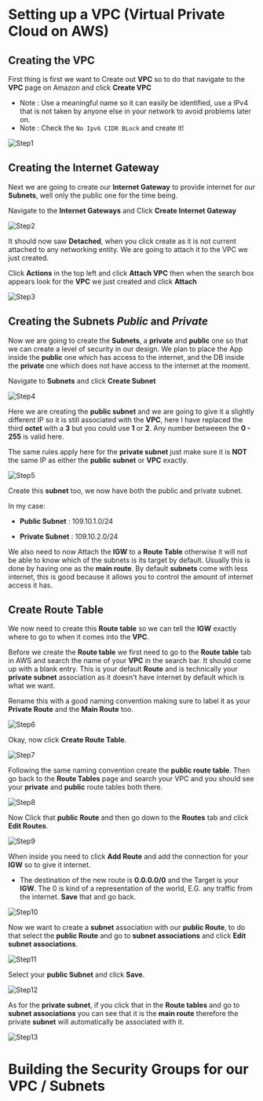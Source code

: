 # Setting up a VPC (Virtual Private Cloud on AWS)

## Creating the VPC

First thing is first we want to Create out **VPC** so to do that navigate to the **VPC** page on Amazon and click **Create VPC**

* Note : Use a meaningful name so it can easily be identified, use a IPv4 that is not taken by anyone else in your network to avoid problems later on.
* Note : Check the `No Ipv6 CIDR BLock` and create it!

![Step1](Images/SnapShot_1.PNG)

## Creating the Internet Gateway

Next we are going to create our **Internet Gateway** to provide internet for our **Subnets**, well only the public one for the time being.

Navigate to the **Internet Gateways** and Click **Create Internet Gateway**


![Step2](Images/SnapShot_2.PNG)

It should now saw **Detached**, when you click create as it is not current attached to any networking entity. We are going to attach it to the VPC we just created.

Click **Actions** in the top left and click **Attach VPC** then when the search box appears look for the **VPC** we just created and click **Attach**

![Step3](Images/SnapShot_3.PNG)

## Creating the Subnets _Public_ and _Private_

Now we are going to create the **Subnets**, a **private** and **public** one so that we can create a level of security in our design. We plan to place the App inside the **public** one which has access to the internet, and the DB inside the **private** one which does not have access to the internet at the moment.

Navigate to **Subnets** and click **Create Subnet**

![Step4](Images/SnapShot_4.PNG)

Here we are creating the **public subnet** and we are going to give it a slightly different IP so it is still associated with the **VPC**, here I have replaced the third **octet** with a **3** but you could use **1** or **2**. Any number betweeen the **0 - 255** is valid here.

The same rules apply here for the **private subnet** just make sure it is **NOT** the same IP as either the **public subnet** or **VPC** exactly.

![Step5](Images/SnapShot_5.PNG)

Create this **subnet** too, we now have both the public and private subnet.

In my case:

* **Public Subnet** : 109.10.1.0/24

* **Private Subnet** : 109.10.2.0/24

We also need to now Attach the **IGW** to a **Route Table** otherwise it will not be able to know which of the subnets is its target by default. Usually this is done by having one as the **main route**. By default **subnets** come with less internet, this is good because it allows you to control the amount of internet access it has.

## Create Route Table

We now need to create this **Route table** so we can tell the **IGW** exactly where to go to when it comes into the **VPC**.

Before we create the **Route table** we first need to go to the **Route table** tab in AWS and search the name of your **VPC** in the search bar. It should come up with a blank entry. This is your default **Route** and is technically your **private subnet** association as it doesn't have internet by default which is what we want. 

Rename this with a good naming convention making sure to label it as your **Private Route** and the **Main Route** too.

![Step6](Images/SnapShot_6.PNG)

Okay, now click **Create Route Table**. 

![Step7](Images/SnapShot_7.PNG)

Following the same naming convention create the **public route table**. Then go back to the **Route Tables** page and search your VPC and you should see your **private** and **public** route tables both there.

![Step8](Images/SnapShot_8.PNG)

Now Click that **public Route** and then go down to the **Routes** tab and click **Edit Routes**.

![Step9](Images/SnapShot_9.PNG)

When inside you need to click **Add Route** and add the connection for your **IGW** so to give it internet.

* The destination of the new route is **0.0.0.0/0** and the Target is your **IGW**. The 0 is kind of a representation of the world, E.G. any traffic from the internet. **Save** that and go back.

![Step10](Images/SnapShot_10.PNG)

Now we want to create a **subnet** association with our **public Route**, to do that select the **public Route** and go to **subnet associations** and click **Edit subnet associations**.

![Step11](Images/SnapShot_11.PNG)

Select your **public Subnet** and click **Save**.

![Step12](Images/SnapShot_12.PNG)

As for the **private subnet**, if you click that in the **Route tables** and go to **subnet associations** you can see that it is the **main route** therefore the private **subnet** will automatically be associated with it. 

![Step13](Images/SnapShot_13.PNG)

# Building the Security Groups for our VPC / Subnets
